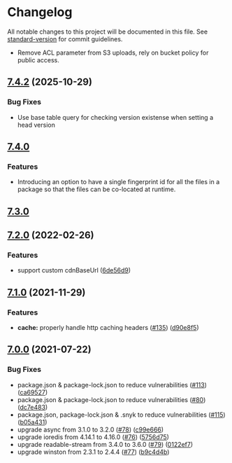 # Changelog

All notable changes to this project will be documented in this file. See [standard-version](https://github.com/conventional-changelog/standard-version) for commit guidelines.

- Remove ACL parameter from S3 uploads, rely on bucket policy for public access.

## [7.4.2](https://github.com/godaddy/warehouse.ai/compare/7.4.0...7.4.2) (2025-10-29)

### Bug Fixes

- Use base table query for checking version existense when setting a head version

## [7.4.0](https://github.com/godaddy/warehouse.ai/compare/7.3.0...7.4.0)

### Features
* Introducing an option to have a single fingerprint id for all the files in a package so that the files can be co-located at runtime.

## [7.3.0](https://github.com/godaddy/warehouse.ai/compare/7.2.0...7.3.0)

## [7.2.0](https://github.com/godaddy/warehouse.ai/compare/7.1.0...7.2.0) (2022-02-26)

### Features

* support custom cdnBaseUrl ([6de56d9](https://github.com/godaddy/warehouse.ai/commit/6de56d9a2506b569fcb66061713e3a22685afa3c))

## [7.1.0](https://github.com/godaddy/warehouse.ai/compare/7.0.0...7.1.0) (2021-11-29)


### Features

* **cache:** properly handle http caching headers ([#135](https://github.com/godaddy/warehouse.ai/issues/135)) ([d90e8f5](https://github.com/godaddy/warehouse.ai/commit/d90e8f5e53396cdd5ee6149d9c0fdff7de400830))

## [7.0.0](https://github.com/godaddy/warehouse.ai/compare/6.4.0...7.0.0) (2021-07-22)


### Bug Fixes

* package.json & package-lock.json to reduce vulnerabilities ([#113](https://github.com/godaddy/warehouse.ai/issues/113)) ([ca69527](https://github.com/godaddy/warehouse.ai/commit/ca69527b302d101d9ff294ec8f6efdb3403e707d))
* package.json & package-lock.json to reduce vulnerabilities ([#80](https://github.com/godaddy/warehouse.ai/issues/80)) ([dc7e483](https://github.com/godaddy/warehouse.ai/commit/dc7e483721d13c97fc52b33d3a06398254f90bfa))
* package.json, package-lock.json & .snyk to reduce vulnerabilities ([#115](https://github.com/godaddy/warehouse.ai/issues/115)) ([b05a431](https://github.com/godaddy/warehouse.ai/commit/b05a4317128c43604324efca63f95aaad7ba0ce1))
* upgrade async from 3.1.0 to 3.2.0 ([#78](https://github.com/godaddy/warehouse.ai/issues/78)) ([c99e666](https://github.com/godaddy/warehouse.ai/commit/c99e666dc4727cfe1062072a4ac45310ebde1e41))
* upgrade ioredis from 4.14.1 to 4.16.0 ([#76](https://github.com/godaddy/warehouse.ai/issues/76)) ([5756d75](https://github.com/godaddy/warehouse.ai/commit/5756d7535db24fe2ee7b5a69184b96b6930fc7ed))
* upgrade readable-stream from 3.4.0 to 3.6.0 ([#79](https://github.com/godaddy/warehouse.ai/issues/79)) ([0122ef7](https://github.com/godaddy/warehouse.ai/commit/0122ef7c28694a8161c3c18782a43d7779f695f6))
* upgrade winston from 2.3.1 to 2.4.4 ([#77](https://github.com/godaddy/warehouse.ai/issues/77)) ([b9c4d4b](https://github.com/godaddy/warehouse.ai/commit/b9c4d4b0a1379d9345023586521bbeaa9db2f545))
